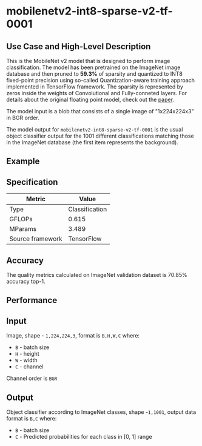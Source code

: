 # mobilenetv2-int8-sparse-v2-tf-0001

## Use Case and High-Level Description

This is the MobileNet v2 model that is designed to perform image classification. The model has been pretrained on the ImageNet image database and then pruned to **59.3%** of sparsity and quantized to INT8 fixed-point precision using so-called Quantization-aware training approach implemented in TensorFlow framework. The sparsity is represented by zeros inside the weights of Convolutional and Fully-conneted layers. For details about the original floating point model, check out the [paper](https://arxiv.org/pdf/1801.04381.pdf).

The model input is a blob that consists of a single image of "1x224x224x3" in BGR order.

The model output for `mobilenetv2-int8-sparse-v2-tf-0001` is the usual object classifier output for the 1001 different classifications matching those in the ImageNet database (the first item represents the background).

## Example

## Specification

| Metric            | Value         |
|-------------------|---------------|
| Type              | Classification|
| GFLOPs            | 0.615         |
| MParams           | 3.489         |
| Source framework  | TensorFlow    |

## Accuracy

The quality metrics calculated on ImageNet validation dataset is 70.85% accuracy top-1.

## Performance

## Input

Image, shape - `1,224,224,3`, format is `B,H,W,C` where:

- `B` - batch size
- `H` - height
- `W` - width
- `C` - channel

Channel order is `BGR`

## Output

Object classifier according to ImageNet classes, shape -`1,1001`, output data format is `B,C` where:

- `B` - batch size
- `C` - Predicted probabilities for each class in  [0, 1] range

